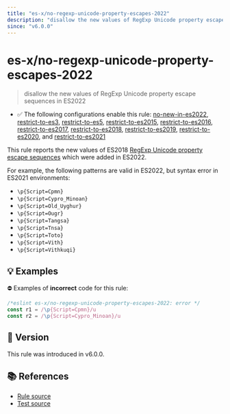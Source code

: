 ```yaml
---
title: "es-x/no-regexp-unicode-property-escapes-2022"
description: "disallow the new values of RegExp Unicode property escape sequences in ES2022"
since: "v6.0.0"
---
```


# es-x/no-regexp-unicode-property-escapes-2022
> disallow the new values of RegExp Unicode property escape sequences in ES2022

- ✅ The following configurations enable this rule: [no-new-in-es2022], [restrict-to-es3], [restrict-to-es5], [restrict-to-es2015], [restrict-to-es2016], [restrict-to-es2017], [restrict-to-es2018], [restrict-to-es2019], [restrict-to-es2020], and [restrict-to-es2021]

This rule reports the new values of ES2018 [RegExp Unicode property escape sequences](https://github.com/tc39/proposal-regexp-unicode-property-escapes#readme) which were added in ES2022.

For example, the following patterns are valid in ES2022, but syntax error in ES2021 environments:

- `\p{Script=Cpmn}`
- `\p{Script=Cypro_Minoan}`
- `\p{Script=Old_Uyghur}`
- `\p{Script=Ougr}`
- `\p{Script=Tangsa}`
- `\p{Script=Tnsa}`
- `\p{Script=Toto}`
- `\p{Script=Vith}`
- `\p{Script=Vithkuqi}`

## 💡 Examples

⛔ Examples of **incorrect** code for this rule:

<eslint-playground type="bad">

```js
/*eslint es-x/no-regexp-unicode-property-escapes-2022: error */
const r1 = /\p{Script=Cpmn}/u
const r2 = /\p{Script=Cypro_Minoan}/u
```

</eslint-playground>

## 🚀 Version

This rule was introduced in v6.0.0.

## 📚 References

- [Rule source](https://github.com/eslint-community/eslint-plugin-es-x/blob/master/lib/rules/no-regexp-unicode-property-escapes-2022.js)
- [Test source](https://github.com/eslint-community/eslint-plugin-es-x/blob/master/tests/lib/rules/no-regexp-unicode-property-escapes-2022.js)

[no-new-in-es2022]: ../configs/index.md#no-new-in-es2022
[restrict-to-es3]: ../configs/index.md#restrict-to-es3
[restrict-to-es5]: ../configs/index.md#restrict-to-es5
[restrict-to-es2015]: ../configs/index.md#restrict-to-es2015
[restrict-to-es2016]: ../configs/index.md#restrict-to-es2016
[restrict-to-es2017]: ../configs/index.md#restrict-to-es2017
[restrict-to-es2018]: ../configs/index.md#restrict-to-es2018
[restrict-to-es2019]: ../configs/index.md#restrict-to-es2019
[restrict-to-es2020]: ../configs/index.md#restrict-to-es2020
[restrict-to-es2021]: ../configs/index.md#restrict-to-es2021
